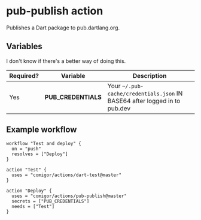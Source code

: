 # pub-publish action

Publishes a Dart package to pub.dartlang.org.

## Variables

I don't know if there's a better way of doing this.

| Required? | Variable              | Description                                                     |
|-----------|-----------------------|-----------------------------------------------------------------|
| Yes       | **PUB_CREDENTIALS**   | Your `~/.pub-cache/credentials.json` IN BASE64 after logged in to pub.dev |

## Example workflow

```hcl
workflow "Test and deploy" {
  on = "push"
  resolves = ["Deploy"]
}

action "Test" {
  uses = "comigor/actions/dart-test@master"
}

action "Deploy" {
  uses = "comigor/actions/pub-publish@master"
  secrets = ["PUB_CREDENTIALS"]
  needs = ["Test"]
}
```
